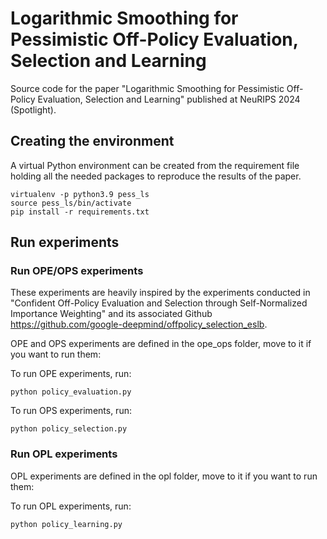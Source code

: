 # Logarithmic Smoothing for Pessimistic Off-Policy Evaluation, Selection and Learning

Source code for the paper "Logarithmic Smoothing for Pessimistic Off-Policy Evaluation, Selection and Learning" published at NeuRIPS 2024 (Spotlight).


## Creating the environment

A virtual Python environment can be created from the requirement file holding all the needed packages to reproduce the results of the paper.

    virtualenv -p python3.9 pess_ls
    source pess_ls/bin/activate
    pip install -r requirements.txt

## Run experiments

### Run OPE/OPS experiments

These experiments are heavily inspired by the experiments conducted in "Confident Off-Policy Evaluation and Selection through
Self-Normalized Importance Weighting" and its associated Github https://github.com/google-deepmind/offpolicy_selection_eslb.

OPE and OPS experiments are defined in the ope_ops folder, move to it if you want to run them:

To run OPE experiments, run:

    python policy_evaluation.py

To run OPS experiments, run:

    python policy_selection.py

### Run OPL experiments

OPL experiments are defined in the opl folder, move to it if you want to run them:

To run OPL experiments, run:

    python policy_learning.py
